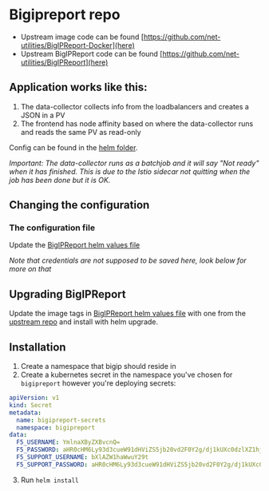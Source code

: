 # Bigipreport repo

* Upstream image code can be found [https://github.com/net-utilities/BigIPReport-Docker](here)
* Upstream BigIPReport code can be found [https://github.com/net-utilities/BigIPReport](here)

## Application works like this:
1. The data-collector collects info from the loadbalancers and creates a JSON in a PV
2. The frontend has node affinity based on where the data-collector runs and reads the same PV as read-only

Config can be found in the [helm folder](helm/).

*Important: The data-collector runs as a batchjob and it will say "Not ready" when it has finished.
This is due to the Istio sidecar not quitting when the job has been done but it is OK.*

## Changing the configuration

### The configuration file
Update the [BigIPReport helm values file](helm/values.yaml)

*Note that credentials are not supposed to be saved here, look below for more on that*

## Upgrading BigIPReport
Update the image tags in [BigIPReport helm values file](helm/values.yaml) with one from
the [upstream repo](https://github.com/net-utilities/BigIPReport/releases) and install with helm upgrade.

## Installation
1. Create a namespace that bigip should reside in
1. Create a kubernetes secret in the namespace you've chosen for `bigipreport` however you're deploying secrets:
```yaml
apiVersion: v1
kind: Secret
metadata:
  name: bigipreport-secrets
  namespace: bigipreport
data:
  F5_USERNAME: YmlnaXByZXBvcnQ=
  F5_PASSWORD: aHR0cHM6Ly93d3cueW91dHViZS5jb20vd2F0Y2g/dj1kUXc0dzlXZ1hjUQ==
  F5_SUPPORT_USERNAME: bXlAZW1haWwuY29t
  F5_SUPPORT_PASSWORD: aHR0cHM6Ly93d3cueW91dHViZS5jb20vd2F0Y2g/dj1kUXc0dzlXZ1hjUQ==
```
3. Run `helm install`
